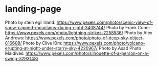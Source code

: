 # landing-page

Photo by stein egil liland: https://www.pexels.com/photo/scenic-view-of-snow-capped-mountains-during-night-3408744/
Photo by Frank Cone: https://www.pexels.com/photo/lightning-strikes-2258536/
Photo by Alex Andrews: https://www.pexels.com/photo/photo-of-deep-sky-object-816608/
Photo by Clive Kim: https://www.pexels.com/photo/volcano-erupting-at-night-under-starry-sky-4220967/
Photo by Asad Photo Maldives: https://www.pexels.com/photo/silhouette-of-a-person-on-a-swing-3293148/

